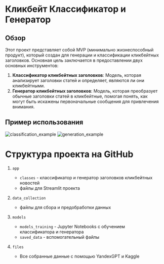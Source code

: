 # Кликбейт Классификатор и Генератор

## Обзор
Этот проект представляет собой MVP (минимально жизнеспособный продукт), который создан для генерации и классификации кликбейтных заголовков. Основная цель заключается в предоставлении двух основных инструментов:

1. **Классификатор кликбейтных заголовков**: Модель, которая анализирует заголовки статей и определяет, являются ли они кликбейтными.
2. **Генератор кликбейтных заголовков**: Модель, которая преобразует обычные заголовки статей в кликбейтные, помогая понять, как могут быть искажены первоначальные сообщения для привлечения внимания.

## Пример использования

 <img src="/img/classification_example.PNG" alt="classification_example"/>

 <img src="/img/generation_example.PNG" alt="generation_example"/>

# Структура проекта на GitHub
1. `app`
   - `classes` - классификатор и генератор заголовков кликбейтных новостей
   - файлы для Streamlit проекта

2. `data_collection`
   - файлы для сбора и предобработки данных

3. `models`
   - `models_training` - Jupyter Notebooks с обучением классификатора и генератора
   - `saved_data` - вспомогательный файлы

4. `files`
   - Все собранные данные с помощью YandexGPT и Kaggle
